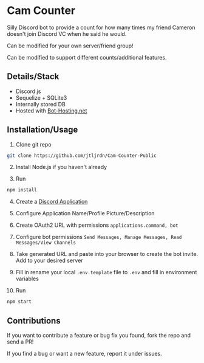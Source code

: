 # Cam Counter

Silly Discord bot to provide a count for how many times my friend Cameron doesn't join Discord VC when he said he would.

Can be modified for your own server/friend group!

Can be modified to support different counts/additional features.

## Details/Stack

* Discord.js
* Sequelize + SQLite3
* Internally stored DB
* Hosted with [Bot-Hosting.net](https://bot-hosting.net)

## Installation/Usage

1. Clone git repo
```sh
git clone https://github.com/jtljrdn/Cam-Counter-Public
```

2. Install Node.js if you haven't already

3. Run 
```sh
npm install
```

4. Create a [Discord Application](https://discord.com/developers/applications?new_application=true) 

5. Configure Application Name/Profile Picture/Description

6. Create OAuth2 URL with permissions `applications.command, bot`

7. Configure bot permissions `Send Messages, Manage Messages, Read Messages/View Channels`

8. Take generated URL and paste into your browser to create the bot invite. Add to your desired server

9. Fill in rename your local `.env.template` file to `.env` and fill in environment variables

10. Run 
```sh
npm start
```

## Contributions

If you want to contribute a feature or bug fix you found, fork the repo and send a PR!

If you find a bug or want a new feature, report it under issues.
